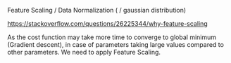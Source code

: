 Feature Scaling / Data Normalization ( / gaussian distribution)

https://stackoverflow.com/questions/26225344/why-feature-scaling

As the cost function may take more time to converge to global minimum (Gradient descent), in case of parameters taking large values compared to other parameters. We need to apply Feature Scaling.